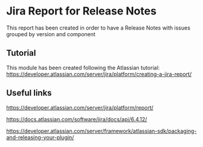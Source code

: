 # Jira Report for Release Notes

This report has been created in order to have a Release Notes with issues grouped by version and component 

## Tutorial

This module has been created following the Atlassian tutorial: https://developer.atlassian.com/server/jira/platform/creating-a-jira-report/

## Useful links

https://developer.atlassian.com/server/jira/platform/report/

https://docs.atlassian.com/software/jira/docs/api/6.4.12/

https://developer.atlassian.com/server/framework/atlassian-sdk/packaging-and-releasing-your-plugin/
